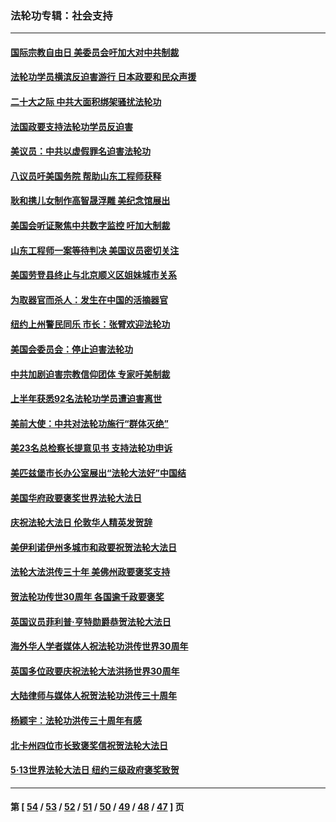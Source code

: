 ### 法轮功专辑：社会支持
---
#### [国际宗教自由日 美委员会吁加大对中共制裁](../../pages/nf4386/n13855021.md?11070430) 
#### [法轮功学员横滨反迫害游行 日本政要和民众声援](../../pages/nf4386/n13847132.md?11070430) 
#### [二十大之际 中共大面积绑架骚扰法轮功](../../pages/nf4386/n13846381.md?11070430) 
#### [法国政要支持法轮功学员反迫害](../../pages/nf4386/n13841970.md?11070430) 
#### [美议员：中共以虚假罪名迫害法轮功](../../pages/nf4386/n13841083.md?11070430) 
#### [八议员吁美国务院 帮助山东工程师获释](../../pages/nf4386/n13836379.md?11070430) 
#### [耿和携儿女制作高智晟浮雕 美纪念馆展出](../../pages/nf4386/n13829624.md?11070430) 
#### [美国会听证聚焦中共数字监控 吁加大制裁](../../pages/nf4386/n13825083.md?11070430) 
#### [山东工程师一案等待判决 美国议员密切关注](../../pages/nf4386/n13815065.md?11070430) 
#### [美国劳登县终止与北京顺义区姐妹城市关系](../../pages/nf4386/n13811030.md?11070430) 
#### [为取器官而杀人：发生在中国的活摘器官](../../pages/nf4386/n13794731.md?11070430) 
#### [纽约上州警民同乐 市长：张臂欢迎法轮功](../../pages/nf4386/n13794375.md?11070430) 
#### [美国会委员会：停止迫害法轮功](../../pages/nf4386/n13788164.md?11070430) 
#### [中共加剧迫害宗教信仰团体 专家吁美制裁](../../pages/nf4386/n13780252.md?11070430) 
#### [上半年获悉92名法轮功学员遭迫害离世](../../pages/nf4386/n13772701.md?11070430) 
#### [美前大使：中共对法轮功施行“群体灭绝”](../../pages/nf4386/n13771705.md?11070430) 
#### [美23名总检察长提意见书 支持法轮功申诉](../../pages/nf4386/n13766596.md?11070430) 
#### [美匹兹堡市长办公室展出“法轮大法好”中国结](../../pages/nf4386/n13749721.md?11070430) 
#### [美国华府政要褒奖世界法轮大法日](../../pages/nf4386/n13743770.md?11070430) 
#### [庆祝法轮大法日 伦敦华人精英发贺辞](../../pages/nf4386/n13741593.md?11070430) 
#### [美伊利诺伊州多城市和政要祝贺法轮大法日](../../pages/nf4386/n13737149.md?11070430) 
#### [法轮大法洪传三十年 美佛州政要褒奖支持](../../pages/nf4386/n13737103.md?11070430) 
#### [贺法轮功传世30周年 各国逾千政要褒奖](../../pages/nf4386/n13735828.md?11070430) 
#### [英国议员菲利普‧亨特勋爵恭贺法轮大法日](../../pages/nf4386/n13736187.md?11070430) 
#### [海外华人学者媒体人祝法轮功洪传世界30周年](../../pages/nf4386/n13735835.md?11070430) 
#### [英国多位政要庆祝法轮大法洪扬世界30周年](../../pages/nf4386/n13734739.md?11070430) 
#### [大陆律师与媒体人祝贺法轮功洪传三十周年](../../pages/nf4386/n13735062.md?11070430) 
#### [杨颖宇：法轮功洪传三十周年有感](../../pages/nf4386/n13734884.md?11070430) 
#### [北卡州四位市长致褒奖信祝贺法轮大法日](../../pages/nf4386/n13733292.md?11070430) 
#### [5·13世界法轮大法日 纽约三级政府褒奖致贺](../../pages/nf4386/n13732651.md?11070430) 

---
#### 第 [ [54](./54.md?11070430) / [53](./53.md?11070430) / [52](./52.md?11070430) / [51](./51.md?11070430) / [50](./50.md?11070430) / [49](./49.md?11070430) / [48](./48.md?11070430) / [47](./47.md?11070430) ] 页
